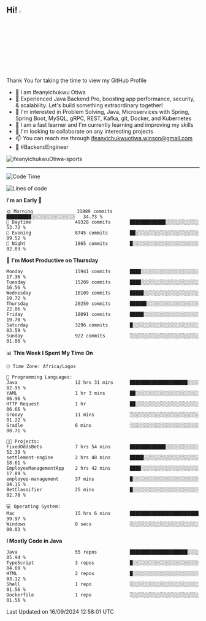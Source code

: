 <!-- BLOG-POST-LIST:START --><!-- BLOG-POST-LIST:END -->

## Hi! <img src="https://media.giphy.com/media/hvRJCLFzcasrR4ia7z/giphy.gif" width="4%"> 

Thank You for taking the time to view my GitHub Profile

- 👋 I am Ifeanyichukwu Otiwa
- 🚀 Experienced Java Backend Pro, boosting app performance, security, & scalability. Let's build something extraordinary together!
- 👀 I'm interested in Problem Solving, Java, Microservices with Spring, Spring Boot, MySQL, gRPC, REST, Kafka, git, Docker, and Kubernetes
- 🌱 I am a fast learner and I'm currently learning and improving my skills
- 💞️ I'm looking to collaborate on any interesting projects
- 📫 You can reach me through ifeanyichukwuotiwa.winson@gmail.com
- 🚀 #BackendEngineer

<p align="left" marginTop="10px"> <img src="https://komarev.com/ghpvc/?username=ifeanyichukwuOtiwa-sports&label=Profile%20views&color=0e75b6&style=for-the-badge" alt="ifeanyichukwuOtiwa-sports" /> </p>

***

<!--START_SECTION:waka-->
![Code Time](http://img.shields.io/badge/Code%20Time-2%2C895%20hrs%2031%20mins-blue)

![Lines of code](https://img.shields.io/badge/From%20Hello%20World%20I%27ve%20Written-22.1%20million%20lines%20of%20code-blue)

**I'm an Early 🐤** 

```text
🌞 Morning                31889 commits       █████████░░░░░░░░░░░░░░░░   34.73 % 
🌆 Daytime                49328 commits       █████████████░░░░░░░░░░░░   53.72 % 
🌃 Evening                8745 commits        ██░░░░░░░░░░░░░░░░░░░░░░░   09.52 % 
🌙 Night                  1865 commits        █░░░░░░░░░░░░░░░░░░░░░░░░   02.03 % 
```
📅 **I'm Most Productive on Thursday** 

```text
Monday                   15941 commits       ████░░░░░░░░░░░░░░░░░░░░░   17.36 % 
Tuesday                  15209 commits       ████░░░░░░░░░░░░░░░░░░░░░   16.56 % 
Wednesday                18109 commits       █████░░░░░░░░░░░░░░░░░░░░   19.72 % 
Thursday                 20259 commits       ██████░░░░░░░░░░░░░░░░░░░   22.06 % 
Friday                   18091 commits       █████░░░░░░░░░░░░░░░░░░░░   19.70 % 
Saturday                 3296 commits        █░░░░░░░░░░░░░░░░░░░░░░░░   03.59 % 
Sunday                   922 commits         ░░░░░░░░░░░░░░░░░░░░░░░░░   01.00 % 
```


📊 **This Week I Spent My Time On** 

```text
🕑︎ Time Zone: Africa/Lagos

💬 Programming Languages: 
Java                     12 hrs 31 mins      █████████████████████░░░░   82.95 % 
YAML                     1 hr 3 mins         ██░░░░░░░░░░░░░░░░░░░░░░░   06.96 % 
HTTP Request             1 hr                ██░░░░░░░░░░░░░░░░░░░░░░░   06.66 % 
Groovy                   11 mins             ░░░░░░░░░░░░░░░░░░░░░░░░░   01.22 % 
Gradle                   6 mins              ░░░░░░░░░░░░░░░░░░░░░░░░░   00.71 % 

🐱‍💻 Projects: 
FixedOddsBets            7 hrs 54 mins       █████████████░░░░░░░░░░░░   52.39 % 
settlement-engine        2 hrs 48 mins       █████░░░░░░░░░░░░░░░░░░░░   18.61 % 
EmployeeManagementApp    2 hrs 42 mins       ████░░░░░░░░░░░░░░░░░░░░░   17.89 % 
employee-management      37 mins             █░░░░░░░░░░░░░░░░░░░░░░░░   04.15 % 
BetClassifier            25 mins             █░░░░░░░░░░░░░░░░░░░░░░░░   02.78 % 

💻 Operating System: 
Mac                      15 hrs 6 mins       █████████████████████████   99.97 % 
Windows                  0 secs              ░░░░░░░░░░░░░░░░░░░░░░░░░   00.03 % 
```

**I Mostly Code in Java** 

```text
Java                     55 repos            █████████████████████░░░░   85.94 % 
TypeScript               3 repos             █░░░░░░░░░░░░░░░░░░░░░░░░   04.69 % 
HTML                     2 repos             █░░░░░░░░░░░░░░░░░░░░░░░░   03.12 % 
Shell                    1 repo              ░░░░░░░░░░░░░░░░░░░░░░░░░   01.56 % 
Dockerfile               1 repo              ░░░░░░░░░░░░░░░░░░░░░░░░░   01.56 % 
```




 Last Updated on 16/09/2024 12:58:01 UTC
<!--END_SECTION:waka-->

<!--
<p align="center">
![trophy](https://github-profile-trophy.vercel.app/?username=ifeanyichukwuOtiwa-sports&theme=onedark) (https://github.com/ryo-ma/github-profile-trophy)
</p>
-->

<!---
ifeanyi-otiwa/ifeanyi-otiwa is a ✨ special ✨ repository because its `README.md` (this file) appears on your GitHub profile.
You can click the Preview link to take a look at your changes.
--->
